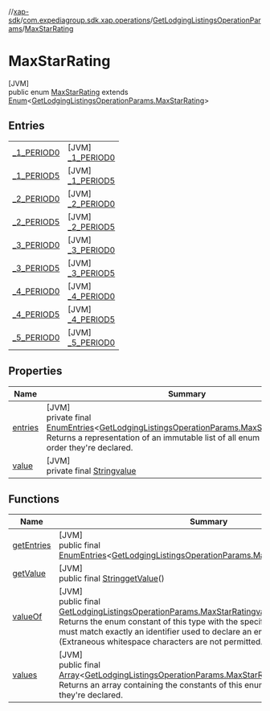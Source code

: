 //[xap-sdk](../../../../index.md)/[com.expediagroup.sdk.xap.operations](../../index.md)/[GetLodgingListingsOperationParams](../index.md)/[MaxStarRating](index.md)

# MaxStarRating

[JVM]\
public enum [MaxStarRating](index.md) extends [Enum](https://docs.oracle.com/javase/8/docs/api/java/lang/Enum.html)&lt;[GetLodgingListingsOperationParams.MaxStarRating](index.md)&gt;

## Entries

| | |
|---|---|
| [_1_PERIOD0](_1_-p-e-r-i-o-d0/index.md) | [JVM]<br>[_1_PERIOD0](_1_-p-e-r-i-o-d0/index.md) |
| [_1_PERIOD5](_1_-p-e-r-i-o-d5/index.md) | [JVM]<br>[_1_PERIOD5](_1_-p-e-r-i-o-d5/index.md) |
| [_2_PERIOD0](_2_-p-e-r-i-o-d0/index.md) | [JVM]<br>[_2_PERIOD0](_2_-p-e-r-i-o-d0/index.md) |
| [_2_PERIOD5](_2_-p-e-r-i-o-d5/index.md) | [JVM]<br>[_2_PERIOD5](_2_-p-e-r-i-o-d5/index.md) |
| [_3_PERIOD0](_3_-p-e-r-i-o-d0/index.md) | [JVM]<br>[_3_PERIOD0](_3_-p-e-r-i-o-d0/index.md) |
| [_3_PERIOD5](_3_-p-e-r-i-o-d5/index.md) | [JVM]<br>[_3_PERIOD5](_3_-p-e-r-i-o-d5/index.md) |
| [_4_PERIOD0](_4_-p-e-r-i-o-d0/index.md) | [JVM]<br>[_4_PERIOD0](_4_-p-e-r-i-o-d0/index.md) |
| [_4_PERIOD5](_4_-p-e-r-i-o-d5/index.md) | [JVM]<br>[_4_PERIOD5](_4_-p-e-r-i-o-d5/index.md) |
| [_5_PERIOD0](_5_-p-e-r-i-o-d0/index.md) | [JVM]<br>[_5_PERIOD0](_5_-p-e-r-i-o-d0/index.md) |

## Properties

| Name | Summary |
|---|---|
| [entries](index.md#1783171793%2FProperties%2F699445674) | [JVM]<br>private final [EnumEntries](https://kotlinlang.org/api/latest/jvm/stdlib/kotlin.enums/-enum-entries/index.html)&lt;[GetLodgingListingsOperationParams.MaxStarRating](index.md)&gt;[entries](index.md#1783171793%2FProperties%2F699445674)<br>Returns a representation of an immutable list of all enum entries, in the order they're declared. |
| [value](index.md#-2138266096%2FProperties%2F699445674) | [JVM]<br>private final [String](https://docs.oracle.com/javase/8/docs/api/java/lang/String.html)[value](index.md#-2138266096%2FProperties%2F699445674) |

## Functions

| Name | Summary |
|---|---|
| [getEntries](get-entries.md) | [JVM]<br>public final [EnumEntries](https://kotlinlang.org/api/latest/jvm/stdlib/kotlin.enums/-enum-entries/index.html)&lt;[GetLodgingListingsOperationParams.MaxStarRating](index.md)&gt;[getEntries](get-entries.md)() |
| [getValue](get-value.md) | [JVM]<br>public final [String](https://docs.oracle.com/javase/8/docs/api/java/lang/String.html)[getValue](get-value.md)() |
| [valueOf](value-of.md) | [JVM]<br>public final [GetLodgingListingsOperationParams.MaxStarRating](index.md)[valueOf](value-of.md)([String](https://docs.oracle.com/javase/8/docs/api/java/lang/String.html)value)<br>Returns the enum constant of this type with the specified name. The string must match exactly an identifier used to declare an enum constant in this type. (Extraneous whitespace characters are not permitted.) |
| [values](values.md) | [JVM]<br>public final [Array](https://kotlinlang.org/api/latest/jvm/stdlib/kotlin/-array/index.html)&lt;[GetLodgingListingsOperationParams.MaxStarRating](index.md)&gt;[values](values.md)()<br>Returns an array containing the constants of this enum type, in the order they're declared. |
